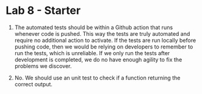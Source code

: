 # Lab 8 - Starter
1. The automated tests should be within a Github action that runs whenever code is pushed. This way the tests are truly automated and require no additional action to activate. If the tests are run locally before pushing code, then we would be relying on developers to remember to run the tests, which is unreliable. If we only run the tests after development is completed, we do no have enough agility to fix the problems we discover.

2. No. We should use an unit test to check if a function returning the correct output.
